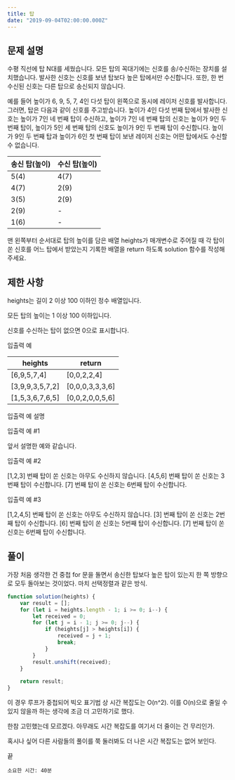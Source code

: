 ```yaml
---
title: 탑
date: "2019-09-04T02:00:00.000Z"
---
```


## 문제 설명
수평 직선에 탑 N대를 세웠습니다. 모든 탑의 꼭대기에는 신호를 송/수신하는 장치를 설치했습니다. 발사한 신호는 신호를 보낸 탑보다 높은 탑에서만 수신합니다. 또한, 한 번 수신된 신호는 다른 탑으로 송신되지 않습니다.

예를 들어 높이가 6, 9, 5, 7, 4인 다섯 탑이 왼쪽으로 동시에 레이저 신호를 발사합니다. 그러면, 탑은 다음과 같이 신호를 주고받습니다. 높이가 4인 다섯 번째 탑에서 발사한 신호는 높이가 7인 네 번째 탑이 수신하고, 높이가 7인 네 번째 탑의 신호는 높이가 9인 두 번째 탑이, 높이가 5인 세 번째 탑의 신호도 높이가 9인 두 번째 탑이 수신합니다. 높이가 9인 두 번째 탑과 높이가 6인 첫 번째 탑이 보낸 레이저 신호는 어떤 탑에서도 수신할 수 없습니다.

|송신 탑(높이)|수신 탑(높이)|
|-|-|
|5(4)|4(7)|
|4(7)|2(9)|
|3(5)|2(9)|
|2(9)|-|
|1(6)|-|

맨 왼쪽부터 순서대로 탑의 높이를 담은 배열 heights가 매개변수로 주어질 때 각 탑이 쏜 신호를 어느 탑에서 받았는지 기록한 배열을 return 하도록 solution 함수를 작성해주세요.

## 제한 사항

heights는 길이 2 이상 100 이하인 정수 배열입니다.

모든 탑의 높이는 1 이상 100 이하입니다.

신호를 수신하는 탑이 없으면 0으로 표시합니다.

입출력 예

|heights|return|
|-|-|
|[6,9,5,7,4]|[0,0,2,2,4]|
|[3,9,9,3,5,7,2]|[0,0,0,3,3,3,6]|
|[1,5,3,6,7,6,5]|[0,0,2,0,0,5,6]|

입출력 예 설명

입출력 예 #1

앞서 설명한 예와 같습니다.

입출력 예 #2

[1,2,3] 번째 탑이 쏜 신호는 아무도 수신하지 않습니다.
[4,5,6] 번째 탑이 쏜 신호는 3번째 탑이 수신합니다.
[7] 번째 탑이 쏜 신호는 6번째 탑이 수신합니다.

입출력 예 #3

[1,2,4,5] 번째 탑이 쏜 신호는 아무도 수신하지 않습니다.
[3] 번째 탑이 쏜 신호는 2번째 탑이 수신합니다.
[6] 번째 탑이 쏜 신호는 5번째 탑이 수신합니다.
[7] 번째 탑이 쏜 신호는 6번째 탑이 수신합니다.

## 풀이

가장 처음 생각한 건 중첩 for 문을 돌면서 송신한 탑보다 높은 탑이 있는지 한 쪽 방향으로 모두 돌아보는 것이었다. 마치 선택정렬과 같은 방식.

```javascript
function solution(heights) {
    var result = [];
    for (let i = heights.length - 1; i >= 0; i--) {
        let received = 0;
        for (let j = i - 1; j >= 0; j--) {
            if (heights[j] > heights[i]) {
                received = j + 1;
                break;
            }
        }
        result.unshift(received);
    }
    
    return result;
}
```

이 경우 루프가 중첩되어 빅오 표기법 상 시간 복잡도는 O(n^2). 이를 O(n)으로 줄일 수 있지 않을까 하는 생각에 조금 더 고민하기로 했다. 

한참 고민했는데 모르겠다. 아무래도 시간 복잡도를 여기서 더 줄이는 건 무리인가.

혹시나 싶어 다른 사람들의 풀이를 쭉 둘러봐도 더 나은 시간 복잡도는 없어 보인다.

끝

`소요한 시간: 40분`